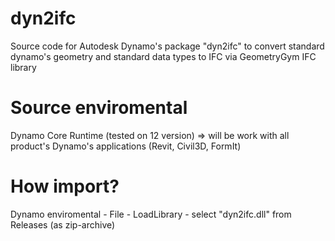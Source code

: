# dyn2ifc
Source code for Autodesk Dynamo's package "dyn2ifc" to convert standard dynamo's geometry and standard data types to IFC via GeometryGym IFC library

# Source enviromental
Dynamo Core Runtime (tested on 12 version) => will be work with all product's Dynamo's applications (Revit, Civil3D, FormIt)

# How import?
Dynamo enviromental - File - LoadLibrary - select "dyn2ifc.dll" from Releases (as zip-archive)
